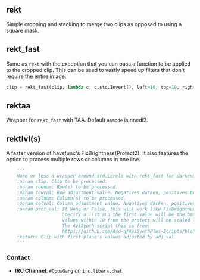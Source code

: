## rekt

Simple cropping and stacking to merge two clips as opposed to using a square mask.

## rekt_fast

Same as `rekt` with the exception that you can pass a function to be applied to the cropped clip.
This can be used to vastly speed up filters that don't require the entire image:

```py
clip = rekt_fast(clip, lambda c: c.std.Invert(), left=10, top=10, right=10, bottom=10)
```

## rektaa

Wrapper for `rekt_fast` with TAA.
Default `aamode` is nnedi3.

## rektlvl(s)

A faster version of havsfunc's FixBrightness(Protect2). It also features the option to process multiple rows or columns in one line.
```py
    '''
    More or less a wrapper around std.Levels with rekt_fast for darkening or brightening lines, usually on frame edges.
    :param clip: Clip to be processed.
    :param rownum: Row(s) to be processed.
    :param rowval: Row adjustment value. Negatives darken, positives brighten. Values can be between -100 and 100.
    :param colnum: Column(s) to be processed.
    :param colval: Column adjustment value. Negatives darken, positives brighten. Values can be between -100 and 100.
    :param prot_val: If None or False, this will work like FixBrightness. If an int, only a top protection is used.
                     Specify a list and the first value will be the bottom protect, while the second the top protect.
                     Values within 10 from the protect will be scaled linearly, while values past the protect aren't touched.
                     The AviSynth script this is from:
                     https://github.com/Asd-g/AviSynthPlus-Scripts/blob/master/FixBrightnessProtect3.avsi
    :return: Clip with first plane's values adjusted by adj_val.
    '''
```

### Contact
- **IRC Channel**: `#OpusGang` on `irc.libera.chat`
